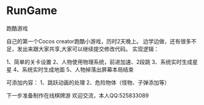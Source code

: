# RunGame
跑酷游戏

自己的第一个Cocos creator跑酷小游戏，历时2天晚上。 边学边做，还有很多不足，发出来跟大家共享,大家可以继续提交修改代码。 实现逻辑：

1、简单的关卡设置 2、人物使用物理系统，前进加速、2段跳 3、系统实时生成星星 4、系统实时生成地面 5、人物掉落出屏幕本局结束

可添加内容： 1、跳跃动画的处理 2、危险物体（怪物、子弹添加等）

下一步准备制作在线棋牌游 欢迎交流，本人QQ:525833089
